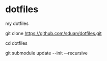 dotfiles
========

my dotfiles

git clone https://github.com/sduan/dotfiles.git

cd dotfiles

git submodule update --init --recursive
